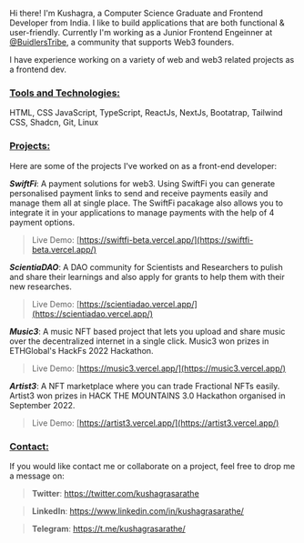 Hi there! I'm Kushagra, a Computer Science Graduate and Frontend Developer from India. I like to build applications that are both functional & user-friendly.
Currently I'm working as a Junior Frontend Engeinner at [@BuidlersTribe](https://twitter.com/BuidlersTribe), a community that supports Web3 founders.

I have experience working on a variety of web and web3 related projects as a frontend dev.

### <u>Tools and Technologies:</u>
HTML, CSS JavaScript, TypeScript, ReactJs, NextJs, Bootatrap, Tailwind CSS, Shadcn, Git, Linux

### <u>Projects:</u>

Here are some of the projects I've worked on as a front-end developer:

***SwiftFi***: A payment solutions for web3. Using SwiftFi you can generate personalised payment links to send and receive payments easily and manage them all at single place. The SwiftFi pacakage also allows you to integrate it in your applications to manage payments with the help of 4 payment options.

> Live Demo: <u>[https://swiftfi-beta.vercel.app/](https://swiftfi-beta.vercel.app/)</u>

***ScientiaDAO***: A DAO community for Scientists and Researchers to pulish and share their learnings and also apply for grants to help them with their new researches.

> Live Demo: <u>[https://scientiadao.vercel.app/](https://scientiadao.vercel.app/)</u>

***Music3***: A music NFT based project that lets you upload and share music over the decentralized internet in a single click. Music3 won prizes in ETHGlobal's HackFs 2022 Hackathon.

> Live Demo: <u>[https://music3.vercel.app/](https://music3.vercel.app/)</u>

***Artist3***: A NFT marketplace where you can trade Fractional NFTs easily. Artist3 won prizes in HACK THE MOUNTAINS 3.0 Hackathon organised in September 2022.

> Live Demo: <u>[https://artist3.vercel.app/](https://artist3.vercel.app/)</u>

### <u>Contact:</u>
If you would like contact me or collaborate on a project, feel free to drop me a message on:

> **Twitter**: <u>https://twitter.com/kushagrasarathe</u>

> **LinkedIn**: <u>https://www.linkedin.com/in/kushagrasarathe/</u>

> **Telegram**: <u>https://t.me/kushagrasarathe/</u>

